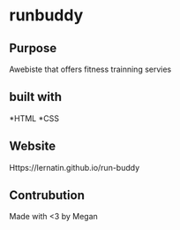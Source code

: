 # runbuddy
## Purpose 
Awebiste that offers fitness trainning servies 

## built with 
*HTML 
*CSS 

## Website 
Https://lernatin.github.io/run-buddy

## Contrubution 
Made with <3 by Megan 

